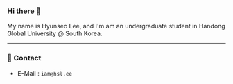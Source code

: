 ### Hi there 👋
My name is Hyunseo Lee, and I'm am an undergraduate student in Handong Global University @ South Korea.

---

### 💬 Contact
* E-Mail : ```iam@hsl.ee```
